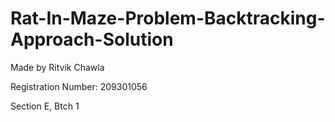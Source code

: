 # Rat-In-Maze-Problem-Backtracking-Approach-Solution

Made by Ritvik Chawla

Registration Number: 209301056

Section E, Btch 1

